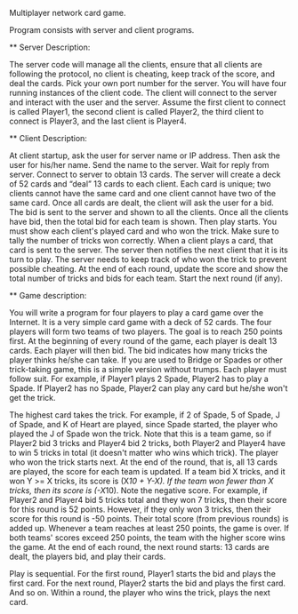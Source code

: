 
Multiplayer network card game. 

Program consists with server and client programs.

** Server Description: 

The server code will manage all the clients, ensure that all clients are following the protocol, no client
is cheating, keep track of the score, and deal the cards. Pick your own port number for the server.
You will have four running instances of the client code. The client will connect to the server and
interact with the user and the server. Assume the first client to connect is called Player1, the second
client is called Player2, the third client to connect is Player3, and the last client is Player4. 

** Client Description:

At client startup, ask the user for server name or IP address. Then ask the user for his/her name. Send
the name to the server. Wait for reply from server. Connect to server to obtain 13 cards. The server will create a deck of 52 cards and “deal” 13 cards to each client. Each card is unique; two clients cannot have the same card and one client cannot have two of the same card. Once all cards are dealt, the client will ask the user for a bid. The bid is sent to the server and shown to all the clients. Once all the clients have bid, then the total bid for each team is shown. Then play starts. You must show each client's played card and who won the trick. Make sure to tally the number of tricks won correctly. When a client plays a card, that card is sent to the server. The server then notifies the next client that it is its turn to play. The server needs to keep track of who won the trick to prevent possible cheating. At the end of each round, update the score and show the total number of tricks and bids for each team. Start the next round (if any).

** Game description:

You will write a program for four players to play a card game over the Internet. It is a very simple card
game with a deck of 52 cards. The four players will form two teams of two
players. The goal is to reach 250 points first. At the beginning of every round of the game, each player
is dealt 13 cards. Each player will then bid. The bid indicates how many tricks the player thinks he/she
can take. If you are used to Bridge or Spades or other trick-taking game, this is a simple version
without trumps. Each player must follow suit. For example, if Player1 plays 2 Spade, Player2 has to
play a Spade. If Player2 has no Spade, Player2 can play any card but he/she won't get the trick. 

The highest card takes the trick. For example, if 2 of Spade, 5 of Spade, J of Spade, and K of Heart are
played, since Spade started, the player who played the J of Spade won the trick. Note that this is a team
game, so if Player2 bid 3 tricks and Player4 bid 2 tricks, both Player2 and Player4 have to win 5 tricks
in total (it doesn't matter who wins which trick). The player who won the trick starts next.
At the end of the round, that is, all 13 cards are played, the score for each team is updated. If a team bid
X tricks, and it won Y >= X tricks, its score is (X*10 + Y-X). If the team won fewer than X tricks, then
its score is (-X*10). Note the negative score. For example, if Player2 and Player4 bid 5 tricks total and
they won 7 tricks, then their score for this round is 52 points. However, if they only won 3 tricks, then
their score for this round is -50 points. Their total score (from previous rounds) is added up. Whenever
a team reaches at least 250 points, the game is over. If both teams' scores exceed 250 points, the team
with the higher score wins the game. At the end of each round, the next round starts: 13 cards are dealt,
the players bid, and play their cards.

Play is sequential. For the first round, Player1 starts the bid and plays the first card. For the next round,
Player2 starts the bid and plays the first card. And so on. Within a round, the player who wins the trick,
plays the next card.


